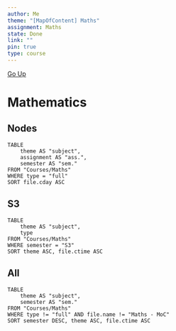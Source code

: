 ```yaml
---
author: Me
theme: "[MapOfContent] Maths"
assignment: Maths
state: Done
link: ""
pin: true
type: course
---
```

[Go Up](Courses%20-%20MoC.md)
# Mathematics

## Nodes
```dataview
TABLE 
	theme AS "subject",
	assignment AS "ass.",
	semester AS "sem."
FROM "Courses/Maths"
WHERE type = "full"
SORT file.cday ASC
```

## S3
```dataview
TABLE 
	theme AS "subject",
	type
FROM "Courses/Maths"
WHERE semester = "S3"
SORT theme ASC, file.ctime ASC
```

## All
```dataview
TABLE 
	theme AS "subject",
	semester AS "sem."
FROM "Courses/Maths"
WHERE type != "full" AND file.name != "Maths - MoC"
SORT semester DESC, theme ASC, file.ctime ASC
```